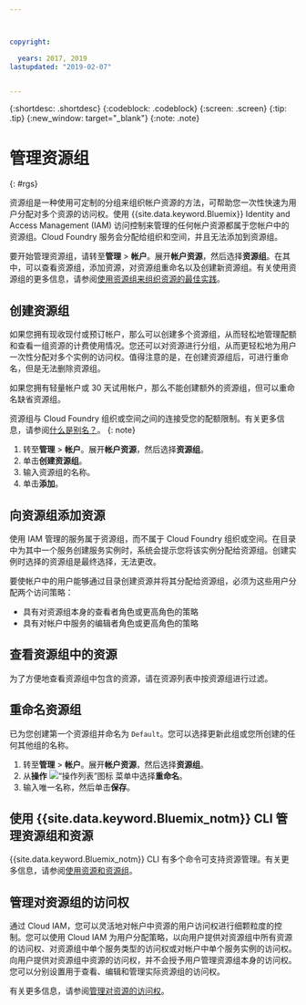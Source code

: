 ```yaml
---



copyright:

  years: 2017, 2019
lastupdated: "2019-02-07"


---
```


{:shortdesc: .shortdesc}
{:codeblock: .codeblock}
{:screen: .screen}
{:tip: .tip}
{:new_window: target="_blank"}
{:note: .note}

# 管理资源组
{: #rgs}

资源组是一种使用可定制的分组来组织帐户资源的方法，可帮助您一次性快速为用户分配对多个资源的访问权。使用 {{site.data.keyword.Bluemix}} Identity and Access Management (IAM) 访问控制来管理的任何帐户资源都属于您帐户中的资源组。Cloud Foundry 服务会分配给组织和空间，并且无法添加到资源组。

要开始管理资源组，请转至**管理** &gt; **帐户**。展开**帐户资源**，然后选择**资源组**。在其中，可以查看资源组，添加资源，对资源组重命名以及创建新资源组。有关使用资源组的更多信息，请参阅[使用资源组来组织资源的最佳实践](/docs/resources/bestpractice_rgs.html#bp_resourcegroups)。


## 创建资源组

如果您拥有现收现付或预订帐户，那么可以创建多个资源组，从而轻松地管理配额和查看一组资源的计费使用情况。您还可以对资源进行分组，从而更轻松地为用户一次性分配对多个实例的访问权。值得注意的是，在创建资源组后，可进行重命名，但是无法删除资源组。

如果您拥有轻量帐户或 30 天试用帐户，那么不能创建额外的资源组，但可以重命名缺省资源组。

资源组与 Cloud Foundry 组织或空间之间的连接受您的配额限制。有关更多信息，请参阅[什么是别名？](/docs/resources/connecting_apps.html#what_is_alias)。
{: note}

1. 转至**管理** &gt; **帐户**。展开**帐户资源**，然后选择**资源组**。 
2. 单击**创建资源组**。
3. 输入资源组的名称。
4. 单击**添加**。

## 向资源组添加资源

使用 IAM 管理的服务属于资源组，而不属于 Cloud Foundry 组织或空间。在目录中为其中一个服务创建服务实例时，系统会提示您将该实例分配给资源组。创建实例时选择的资源组是最终选择，无法更改。

要使帐户中的用户能够通过目录创建资源并将其分配给资源组，必须为这些用户分配两个访问策略：

* 具有对资源组本身的查看者角色或更高角色的策略
* 具有对帐户中服务的编辑者角色或更高角色的策略

## 查看资源组中的资源

为了方便地查看资源组中包含的资源，请在资源列表中按资源组进行过滤。

## 重命名资源组

已为您创建第一个资源组并命名为 `Default`。您可以选择更新此组或您所创建的任何其他组的名称。

1. 转至**管理** &gt; **帐户**。展开**帐户资源**，然后选择**资源组**。 
2. 从**操作** ![“操作列表”图标](../icons/action-menu-icon.svg) 菜单中选择**重命名**。
3. 输入唯一名称，然后单击**保存**。

## 使用 {{site.data.keyword.Bluemix_notm}} CLI 管理资源组和资源

{{site.data.keyword.Bluemix_notm}} CLI 有多个命令可支持资源管理。有关更多信息，请参阅[使用资源和资源组](/docs/cli/reference/ibmcloud/cli_resource_group.html#ibmcloud_commands_resource)。

## 管理对资源组的访问权

通过 Cloud IAM，您可以灵活地对帐户中资源的用户访问权进行细颗粒度的控制。您可以使用 Cloud IAM 为用户分配策略，以向用户提供对资源组中所有资源的访问权、对资源组中单个服务类型的访问权或对帐户中单个服务实例的访问权。向用户提供对资源组中资源的访问权，并不会授予用户管理资源组本身的访问权。您可以分别设置用于查看、编辑和管理实际资源组的访问权。

有关更多信息，请参阅[管理对资源的访问权](/docs/iam/mngiam.html#iammanidaccser)。
